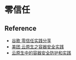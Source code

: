 # 零信任


## Reference
- [谷歌 零信任实践分享](https://ckev.in/j/ztcn/)
- [美团 云原生之容器安全实践](https://tech.meituan.com/2020/03/12/cloud-native-security.html)
- [云原生中的容器安全防护和实践](http://www.gjbmj.gov.cn/n1/2021/1104/c411145-32273826.html)